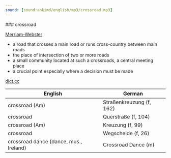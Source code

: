```yaml
---
sound: [sound:ankimd/english/mp3/crossroad.mp3]
---
```


\### crossroad

[Merriam-Webster](https://www.merriam-webster.com/dictionary/crossroad)

- a road that crosses a main road or runs cross-country between main roads
- the place of intersection of two or more roads
- a small community located at such a crossroads, a central meeting place
- a crucial point especially where a decision must be made

[dict.cc](https://www.dict.cc/crossroad)

| English        | German       |
| -------------- | ------------ |
| crossroad (Am) | Straßenkreuzung (f, 162) |
| crossroad | Querstraße (f, 104) |
| crossroad (Am) | Kreuzung (f, 99) |
| crossroad | Wegscheide (f, 26) |
| crossroad dance (dance, mus., Ireland) | Crossroad Dance (m) |
